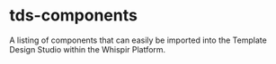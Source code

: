 tds-components
==============

A listing of components that can easily be imported into the Template Design Studio within the Whispir Platform.
